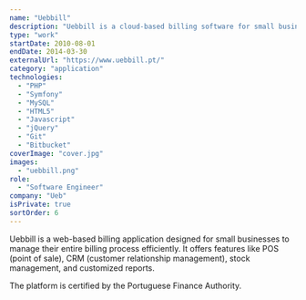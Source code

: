 ```yaml
---
name: "Uebbill"
description: "Uebbill is a cloud-based billing software for small businesses, certified by the Portuguese Finance Authority."
type: "work"
startDate: 2010-08-01
endDate: 2014-03-30
externalUrl: "https://www.uebbill.pt/"
category: "application"
technologies:
  - "PHP"
  - "Symfony"
  - "MySQL"
  - "HTML5"
  - "Javascript"
  - "jQuery"
  - "Git"
  - "Bitbucket"
coverImage: "cover.jpg"
images:
  - "uebbill.png"
role:
  - "Software Engineer"
company: "Ueb"
isPrivate: true
sortOrder: 6
---
```


Uebbill is a web-based billing application designed for small businesses to manage their entire billing process efficiently. It offers features like POS (point of sale), CRM (customer relationship management), stock management, and customized reports.

The platform is certified by the Portuguese Finance Authority.
